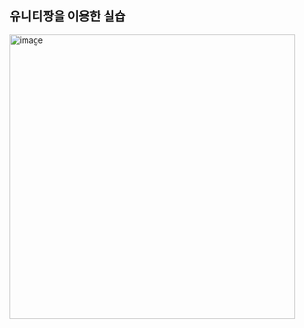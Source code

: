 ## 유니티짱을 이용한 실습
<img width="500" alt="image" src="https://github.com/iou-bohun/group6-Linear-Regression-Calculator/assets/56661597/4de1f8d2-5f5c-44e0-b809-907aa0ec8de4">

